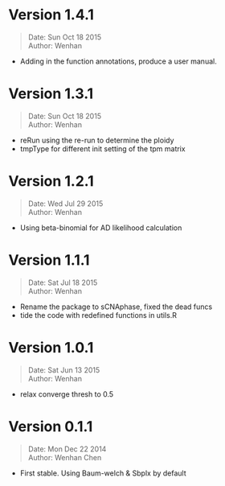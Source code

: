 # Version 1.4.1
> Date:   Sun Oct 18  2015   
> Author: Wenhan 

   * Adding in the function annotations, produce a user manual.


# Version 1.3.1
> Date:   Sun Oct 18  2015   
> Author: Wenhan 

   * reRun using the re-run to determine the ploidy
   * tmpType for different init setting of the tpm matrix

# Version 1.2.1
> Date:   Wed Jul 29  2015   
> Author: Wenhan

   * Using beta-binomial for AD likelihood calculation

# Version 1.1.1
> Date:   Sat Jul 18  2015   
> Author: Wenhan

   * Rename the package to sCNAphase, fixed the dead funcs
   * tide the code with redefined functions in utils.R

# Version 1.0.1
> Date:   Sat Jun 13  2015   
> Author: Wenhan

   * relax converge thresh to 0.5

# Version 0.1.1
> Date:   Mon Dec 22  2014   
> Author: Wenhan Chen

   * First stable. Using Baum-welch & Sbplx by default



